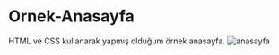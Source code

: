 # Ornek-Anasayfa
HTML ve CSS kullanarak yapmış olduğum örnek anasayfa.
![anasayfa](https://user-images.githubusercontent.com/76431780/172472470-a44ea4ee-9e60-4d15-ab0c-fa4c4a061c75.JPG)
